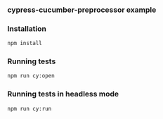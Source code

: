 ### cypress-cucumber-preprocessor example

### Installation

```bash
npm install
```

### Running tests

```bash
npm run cy:open
```

### Running tests in headless mode

```bash
npm run cy:run
```
